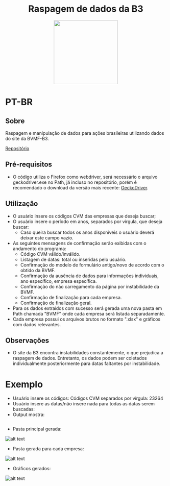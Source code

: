 <div align="center">
<h1>
  Raspagem de dados da B3
  </h1>
  <a href="https://www.b3.com.br/pt_br/">
  <img src="https://i.imgur.com/3LURIFu.png" width="200">
  </a>
  </div>
  
# PT-BR
## Sobre
Raspagem e manipulação de dados para ações brasileiras utilizando dados do site da BVMF-B3.

[Repositório](https://github.com/capuccino26/BVMF-Scraping)

## Pré-requisitos
* O código utiliza o Firefox como webdriver, será necessário o arquivo geckodriver.exe no Path, já incluso no repositório, porém é recomendado o download da versão mais recente: [GeckoDriver](https://github.com/mozilla/geckodriver/releases).

## Utilização
* O usuário insere os códigos CVM das empresas que deseja buscar;
* O usuário insere o período em anos, separados por vírgula, que deseja buscar:
  * Caso queira buscar todos os anos disponíveis o usuário deverá deixar este campo vazio.
* As seguintes mensagens de confirmação serão exibidas com o andamento do programa:
  * Código CVM válido/inválido.
  * Listagem de datas: total ou inseridas pelo usuário.
  * Confirmação do modelo de formulário antigo/novo de acordo com o obtido da BVMF.
  * Confirmação da ausência de dados para informações individuais, ano específico, empresa específica.
  * Confirmação do não carregamento da página por instabilidade da BVMF.
  * Confirmação de finalização para cada empresa.
  * Confirmação de finalização geral.
* Para os dados extraídos com sucesso será gerada uma nova pasta em Path chamada "BVMF" onde cada empresa será listada separadamente.
* Cada empresa possui os arquivos brutos no formato ".xlsx" e gráficos com dados relevantes.

## Observações
* O site da B3 encontra instabilidades constantemente, o que prejudica a raspagem de dados. Entretanto, os dados podem ser coletados individualmente posteriormente para datas faltantes por instabilidade.

# Exemplo
  * Usuário insere os códigos: Códigos CVM separados por vírgula:  23264
  * Usuário insere as datas/não insere nada para todas as datas serem buscadas:
  * Output mostra:
  ```
  ```
  * Pasta principal gerada:
  
  ![alt text](https://i.imgur.com/PfoF2z8.png)
  
  * Pasta gerada para cada empresa:
  
  ![alt text](https://i.imgur.com/zwwU6ax.png)
  
  * Gráficos gerados:
  
  ![alt text](https://i.imgur.com/xdM2BDL.png)
